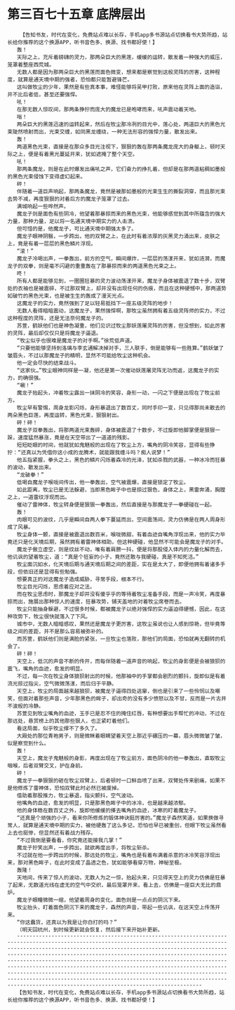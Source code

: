 # 第三百七十五章 底牌层出
        【告知书友，时代在变化，免费站点难以长存，手机app多书源站点切换看书大势所趋，站长给你推荐的这个换源APP，听书音色多、换源、找书都好使！】
       轰！
       天际之上，充斥着磅礴的灵力，那两朵巨大的黑莲，缓缓的运转，散发着一种强大的威压，笼罩着整座西荒城。
       无数人都是因为那两朵巨大的黑莲而面色微变，想来都是察觉到这般灵阵的厉害，这种程度，就算是通天境中期的强者，恐怕都只能暂避锋芒。
       这叫做牧尘的少年，果然是有些真本事，难怪能够将吴甲打败，原来他在灵阵上面的造诣，并不比后者低，甚至还要强悍。
       吼！
       在那无数人惊叹间，那两条狰狞而庞大的魔龙已是咆哮而来，吼声震动着天地。
       嗡！
       两朵巨大的黑莲迅速的运转起来，然后在牧尘那冷冽的目光中，莲心处，两道巨大的黑色光束陡然喷射而出，光束交缠，如同黑龙缠绕，一种无法形容的强悍力量，散发出来。
       轰！
       两道黑色光束，直接是在那众多目光注视下，狠狠的轰在那两条魔龙庞大的身躯上，顿时天际之上，便是有着黑光蔓延开来，犹如遮掩了整个天空。
       吼！
       那两条魔龙，则是在此时爆发出痛吼之声，它们奋力的挣扎着，但却是在那两道粘稠如墨般的黑色光束侵蚀下变得虚幻起来。
       砰！
       伴随着一道巨声响起，那两条魔龙，竟然是被那如墨般的光束生生的撕裂洞穿，而且那光束去势不减，再度狠狠的对着后方的魔龙子笼罩了过去。
       满城响起一些哗然声。
       魔龙子则是面色有些阴冷，他望着那暴掠而来的黑色光束，他能够感觉到其中所蕴含的强大力量，那种力量，足以将一名通天境中期实力的人击溃。
       但可惜的是，他魔龙子，可比通天境中期强太多了。
       魔龙子眼神阴翳，一步跨出，他的双臂之上，在此时有着浓厚的灰黑灵力涌出来，皮肤之上，竟是有着一层层的黑色鳞片浮现。
       “滚！”
       魔龙子冷喝出声，一拳轰出，前方的空气，瞬间爆炸，一层层的荡漾开来，犹如涟漪，而魔龙子的双拳，则是毫不闪避的重重轰在了那暴掠而来的两道黑色光束之上。
       咚！
       所有人都是能够见到，一圈圈狂暴的灵力波动荡漾开来，魔龙子身体被震退了数十步，双臂处的衣袖也是被震碎，不过那双臂上，却并没有出现任何的伤痕，而且在这种硬憾中，那两道势如破竹的黑色光束，也是被生生的轰成了漫天光点。
       这魔龙子的实力，竟然强到了足以轻易抵挡下一座五级灵阵的地步！
       无数人看得暗暗震动，这魔龙子，果然强悍啊，那牧尘虽然拥有着五级灵阵师的实力，不过这种程度的灵阵，还是无法奈何魔龙子的。
       苏萱，鹤妖他们也是神色凝重，他们见识过牧尘那妖莲屠灵阵的厉害，但没想到，如此厉害的灵阵，最后却仅仅只是将魔龙子逼退。
       “牧尘似乎也很难是魔龙子的对手啊。”徐荒低声道。
       “只要他能够坚持到洛璃与李玄通解决掉对手，三人联手，倒是能够有一些胜算。”鹤妖皱了皱眉头，不过以那魔龙子的精明，显然不可能给牧尘这种机会。
       他一定会尽快的结束战斗。
       “这家伙…”牧尘眼神同样是一凝，他还是第一次催动妖莲屠灵阵无功而返，这魔龙子的实力，的确很强。
       “唰！”
       魔龙子抬起头，冲着牧尘露出一抹阴冷的笑容，身形一动，一闪之下便是出现在了牧尘前方。
       牧尘早有警惕，周身龙影闪烁，身形暴退出了数百丈，同时手印一变，只见得那尚未散去的两朵黑色巨莲，再度运转，黑色光束，狠狠射出。
       砰！砰！
       魔龙子双拳轰出，将那两道光束轰碎，身体被震退了十数步，不过旋即他脚掌便是狠狠一跺，速度猛然暴涨，竟是在天空带出了一道道的残影。
       短短眨眼的时间，他就犹如鬼魅般的出现在了牧尘上方，嘴角的阴冷笑容，显得有些狰狞：“还真以为凭借你这小成的龙腾术，就能跟我缠斗吗？痴人说梦！”
       他五指紧握，拳头之上，黑色的鳞片闪烁着森冷的光泽，犹如杀戮的武器，一种冰冷而狂暴的波动，散发出来。
       “龙破拳！”
       低喝自魔龙子喉咙间传出，他一拳轰出，空气被震爆，直接是锁定了牧尘。
       如此距离，牧尘已是无法躲避，当即黑色眸子中也是掠过狠色，身体之上，黑雷奔涌，胸膛之上，一道雷纹浮现而出。
       催动了雷神体，牧尘转身便是狠狠一拳轰出，然后直接是与那魔龙子一拳硬碰在一起。
       轰！
       肉眼可见的波纹，几乎是瞬间自两人拳下蔓延而出，空间震荡间，灵力仿佛是在两人周身形成了风暴。
       牧尘身体一颤，直接是被震退出数百米，喉咙微甜，有着血迹自嘴角浮现出来，他的实力毕竟还只是化天境后期，虽然拥有着雷神体相助，但这种硬碰，他显然不可能会是魔龙子的对手。
       魔龙子傲立虚空，则是纹丝不动，唯有着肩膀一抖，便是将那股侵入体内的力量化解而去，他讥讽的望着牧尘，道：“真是个狂妄的小子，竟然还敢与我硬碰，真是不知死活。”
       牧尘面沉如水，化天境后期与通天境后期之间的差距，实在是太大了，即便他拥有着诸多手段，但依旧还是显得有些勉强。
       想要真正的对这魔龙子造成威胁，寻常手段，根本不行。
       牧尘目光闪烁，思虑着应对之法。
       而在牧尘思虑时，那魔龙子却并没有傻乎乎的等待着牧尘准备手段，而是一声冷笑，再度暴掠而出，施展出那种惊人的速度，狂暴攻势，铺天盖地的对着牧尘席卷而去。
       牧尘只能抽身躲避，不过很多时候，都被魔龙子以绝对强悍的实力逼迫得硬憾，因此，在这种攻势下，牧尘很快就落入了下风。
       城市中，无数人暗暗感叹，果然还是魔龙子更厉害，这牧尘虽说也让人感到惊艳，但毕竟等级之间的差距，并不是那么容易被弥补的。
       而苏萱，鹤妖他们则是满脸的紧张，一旦牧尘也落败，那他们的局面，恐怕就再无翻转的机会了。
       砰！砰！
       天空上，低沉的声音不断的传开，而每伴随着一道声音的响起，牧尘的身影便是会被狼狈的震飞，嘴角的血迹，愈发的明显。
       不过，每一次在牧尘身体狼狈射出的时候，他那袖中的手掌都会剧烈的颤抖，旋即似是有着流光掠过指尖，空气微微荡漾，而后归于平静。
       天空上，牧尘的局面越来越狼狈，被魔龙子逼得四处逃窜，倒也是引来了一些怜悯以及嘲笑，但面对着那些声音，少年那黑色的眸子，却出奇的没有多少愤怒以及不甘，反而是一片古井不波般的冷静。
       苏萱见到牧尘嘴角的血迹，玉手已是忍不住的掩住红唇，有种想要出手帮忙的冲动，不过在那远处，悬赏榜上的其他那些狠人，也正紧盯着他们。
       看这局面，似乎牧尘撑不了多久了。
       大殿处的那位青袍男子，则是微眯着眼睛望着天空上那近乎碾压的一幕，眉头微微皱了皱，似是察觉到什么。
       轰！
       天空上，魔龙子鬼魅般的身影，再度出现在了牧尘前方，面色阴冷的他一拳轰出，直取牧尘咽喉，后者双臂交叉，护在身前。
       砰！
       魔龙子一拳狠狠的砸在牧尘双臂上，后者顿时一口鲜血喷了出来，双臂处传来剧痛，如果不是他修炼了雷神体，恐怕双臂此时必然已被废掉。
       借助着那股推力，牧尘暴退，指尖颤抖，空气波动。
       他嘴角的血迹，愈发的明显，只是那黑色眸子中的冰冷，也是越来越浓郁。
       他的身体稳在数百丈之外，旋即他缓缓的搽去嘴角的血迹，冰寒的盯着魔龙子。
       “还真是个顽强的小子，看来你所修炼的锻体神诀挺厉害的。”魔龙子森然笑道，如果换做寻常人，就算是通天境中期的实力，被他硬轰了这么多记，恐怕也早已被重创，但眼下牧尘虽然看上去也挺惨，但显然还有着战力残存。
       “不过我倒是要看看，你究竟还能接我几掌！”
       魔龙子狞笑出声，一步跨出，就欲再度出手，将牧尘斩杀。
       不过就在他一步跨出的时候，那远处的牧尘，嘴角也是有着布满着杀意的冰冷笑容浮现出来，那对黑色眸子，在此时变成了晶透之色，犹如能够看穿万物，神秘至极。
       轰隆！
       天地间，传来了惊人的波动，无数人为之一惊，抬起头来，只见得天空上的灵力仿佛是狂暴了起来，无数道光线在虚无的空气中交织，最后笼罩开来，看上去，仿佛是一座巨大无比的鼎炉。
       魔龙子眼瞳微微一缩，他望着周身的变化，面色则是一点点的阴沉下来。
       牧尘抬头，盯着面色阴沉下来的魔龙子，森然的声音，带起一些讥讽，在这天空上传荡开来。
       “你这蠢货，还真以为我是让你白打的吗？”
       （明天回杭州，到时候更新就会恢复，然后接下来开始补更新。
       -------------------------------------------------------------------------------------------------------------------------------------------------------------------------------------------------------------------------------------------------------------------------------------------------------------------------------------------------------------------------------------------------------------------------------------------------------------------------------------------------------------------------------------------------------------------------------------------------------------------------------------------
       【告知书友，时代在变化，免费站点难以长存，手机app多书源站点切换看书大势所趋，站长给你推荐的这个换源APP，听书音色多、换源、找书都好使！】